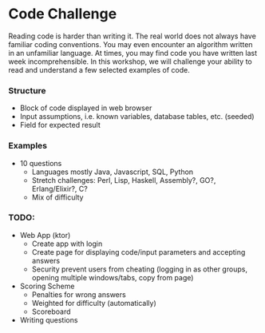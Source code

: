 # Code Challenge
Reading code is harder than writing it. The real world does not always have familiar coding conventions. You may even encounter an algorithm written in an unfamiliar language. At times, you may find code you have written last week incomprehensible. In this workshop, we will challenge your ability to read and understand a few selected examples of code.

### Structure
- Block of code displayed in web browser
- Input assumptions, i.e. known variables, database tables, etc. (seeded)
- Field for expected result

### Examples
- 10 questions
    - Languages mostly Java, Javascript, SQL, Python
    - Stretch challenges: Perl, Lisp, Haskell, Assembly?, GO?, Erlang/Elixir?, C?
    - Mix of difficulty

### TODO:
 - Web App (ktor)
    - Create app with login
    - Create page for displaying code/input parameters and accepting answers
    - Security prevent users from cheating (logging in as other groups, opening multiple windows/tabs, copy from page)
 - Scoring Scheme
    - Penalties for wrong answers
    - Weighted for difficulty (automatically)
    - Scoreboard
 - Writing questions
